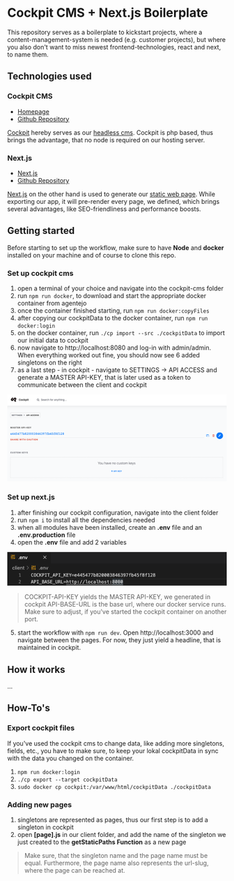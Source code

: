 # Cockpit CMS + Next.js Boilerplate

This repository serves as a boilerplate to kickstart projects, where a content-management-system is needed (e.g. customer projects), but where you also don't want to miss newest frontend-technologies, react and next, to name them.

## Technologies used

### Cockpit CMS

- [Homepage](https://getcockpit.com)
- [Github Repository](https://github.com/agentejo/cockpit)

[Cockpit](https://getcockpit.com) hereby serves as our [headless cms](https://en.wikipedia.org/wiki/Headless_content_management_system). Cockpit is php based, thus brings the advantage, that no node is required on our hosting server.

### Next.js

- [Next.js](https://nextjs.org/)
- [Github Repository](https://github.com/vercel/next.js/)

[Next.js](https://nextjs.org/) on the other hand is used to generate our [static web page](https://en.wikipedia.org/wiki/Static_web_page). While exporting our app, it will pre-render every page, we defined, which brings several advantages, like SEO-friendliness and performance boosts.

## Getting started

Before starting to set up the workflow, make sure to have **Node** and **docker** installed on your machine and of course to clone this repo.

### Set up cockpit cms

1. open a terminal of your choice and navigate into the cockpit-cms folder
2. run `npm run docker`, to download and start the appropriate docker container from agentejo
3. once the container finished starting, run `npm run docker:copyFiles`
4. after copying our cockpitData to the docker container, run `npm run docker:login`
5. on the docker container, run `./cp import --src ./cockpitData` to import our initial data to cockpit
6. now navigate to http://localhost:8080 and log-in with admin/admin. When everything worked out fine, you should now see 6 added singletons on the right
7. as a last step - in cockpit - navigate to SETTINGS -> API ACCESS and generate a MASTER API-KEY, that is later used as a token to communicate between the client and cockpit

![Cockpit CMS Master API Key](/assets/cockpit-master-api-key.png)

### Set up next.js

1. after finishing our cockpit configuration, navigate into the client folder
2. run `npm i` to install all the dependencies needed
3. when all modules have been installed, create an **.env** file and an **.env.production** file
4. open the **.env** file and add 2 variables

![env VARIABLES](/assets/env-vars.png)

> COCKPIT-API-KEY yields the MASTER API-KEY, we generated in cockpit
> API-BASE-URL is the base url, where our docker service runs. Make sure to adjust, if you've started the cockpit container on another port.

5. start the workflow with `npm run dev`. Open http://localhost:3000 and navigate between the pages. For now, they just yield a headline, that is maintained in cockpit.

## How it works

...

## How-To's

### Export cockpit files

If you've used the cockpit cms to change data, like adding more singletons, fields, etc., you have to make sure, to keep your lokal cockpitData in sync with the data you changed on the container.

1. `npm run docker:login`
2. `./cp export --target cockpitData`
3. `sudo docker cp cockpit:/var/www/html/cockpitData ./cockpitData`

### Adding new pages

1. singletons are represented as pages, thus our first step is to add a singleton in cockpit
2. open **[page].js** in our client folder, and add the name of the singleton we just created to the **getStaticPaths Function** as a new page

> Make sure, that the singleton name and the page name must be equal. Furthermore, the page name also represents the url-slug, where the page can be reached at.
